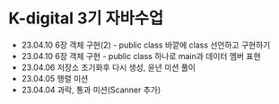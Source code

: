 # K-digital 3기 자바수업
+ 23.04.10 6장 객체 구현(2) - public class 바깥에 class 선언하고 구현하기
+ 23.04.10 6장 객체 구현 - public class 하나로 main과 데이터 멤버 표현 
+ 23.04.06 저장소 초기화후 다시 생성, 윤년 미션 풀이
+ 23.04.05 행렬 미션
+ 23.04.04 과락, 통과 미션(Scanner 추가)
